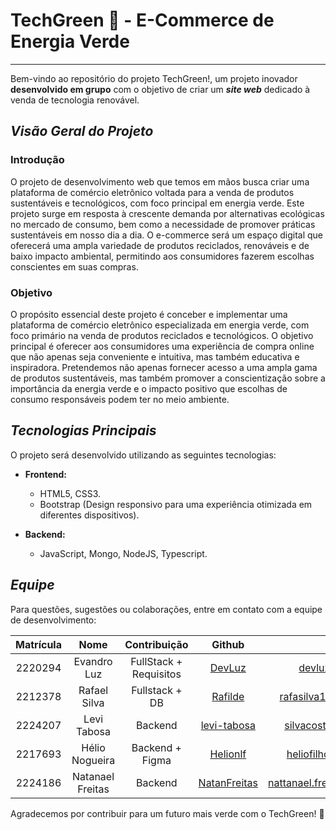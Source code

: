 # TechGreen :seedling: - E-Commerce de Energia Verde
***

Bem-vindo ao repositório do projeto TechGreen!, um projeto inovador **desenvolvido em grupo** com o objetivo de criar um __*site web*__ dedicado à venda de tecnologia renovável.

## **_Visão Geral do Projeto_**

### Introdução
O projeto de desenvolvimento web que temos em mãos busca criar uma plataforma de comércio eletrônico voltada para a venda de produtos sustentáveis e tecnológicos, com foco principal em energia verde. Este projeto surge em resposta à crescente demanda por alternativas ecológicas no mercado de consumo, bem como a necessidade de promover práticas sustentáveis em nosso dia a dia. O e-commerce será um espaço digital que oferecerá uma ampla variedade de produtos reciclados, renováveis e de baixo impacto ambiental, permitindo aos consumidores fazerem escolhas conscientes em suas compras.

### Objetivo
O propósito essencial deste projeto é conceber e implementar uma plataforma de comércio eletrônico especializada em energia verde, com foco primário na venda de produtos reciclados e tecnológicos. O objetivo principal é oferecer aos consumidores uma experiência de compra online que não apenas seja conveniente e intuitiva, mas também educativa e inspiradora. Pretendemos não apenas fornecer acesso a uma ampla gama de produtos sustentáveis, mas também promover a conscientização sobre a importância da energia verde e o impacto positivo que escolhas de consumo responsáveis podem ter no meio ambiente.

## **_Tecnologias Principais_**

O projeto será desenvolvido utilizando as seguintes tecnologias:

- **Frontend:**
  - HTML5, CSS3.
  - Bootstrap (Design responsivo para uma experiência otimizada em diferentes dispositivos).

- **Backend:**
  - JavaScript, Mongo, NodeJS, Typescript.

## **_Equipe_**

Para questões, sugestões ou colaborações, entre em contato com a equipe de desenvolvimento:

Matrícula | Nome | Contribuição | Github |Email
:---:|:---:|:---:|:---:|:---:
2220294 | Evandro Luz | FullStack + Requisitos | [DevLuz](https://github.com/d3vluz) | devluz@hotmail.com
2212378 | Rafael Silva | Fullstack + DB | [Rafilde](https://github.com/Rafilde) | rafasilva182003@gmail.com
2224207 | Levi Tabosa | Backend | [levi-tabosa](https://github.com/levi-tabosa) | silvacostaelevi@gmail.com
2217693 | Hélio Nogueira | Backend + Figma | [Helionlf](https://github.com/helionlf) | heliofilhofhnlf@gmail.com
2224186 | Natanael Freitas | Backend | [NatanFreitas](https://github.com/natanfreitas) | nattanael.freitas2341@gmail.com

Agradecemos por contribuir para um futuro mais verde com o TechGreen! :leaves: